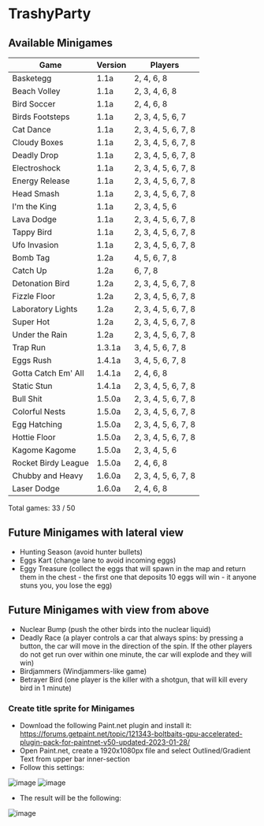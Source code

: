 # TrashyParty

## Available Minigames
| Game  | Version | Players |
| ------------- | ------------- | ------------- |
| Basketegg  | 1.1a  | 2, 4, 6, 8 |
| Beach Volley  | 1.1a  | 2, 3, 4, 6, 8 |
| Bird Soccer  | 1.1a  | 2, 4, 6, 8 |
| Birds Footsteps  | 1.1a  | 2, 3, 4, 5, 6, 7 |
| Cat Dance  | 1.1a  | 2, 3, 4, 5, 6, 7, 8 |
| Cloudy Boxes  | 1.1a  | 2, 3, 4, 5, 6, 7, 8 |
| Deadly Drop  | 1.1a  | 2, 3, 4, 5, 6, 7, 8 |
| Electroshock  | 1.1a  | 2, 3, 4, 5, 6, 7, 8 |
| Energy Release  | 1.1a  | 2, 3, 4, 5, 6, 7, 8 |
| Head Smash  | 1.1a  | 2, 3, 4, 5, 6, 7, 8 |
| I'm the King  | 1.1a  | 2, 3, 4, 5, 6 |
| Lava Dodge  | 1.1a  | 2, 3, 4, 5, 6, 7, 8 |
| Tappy Bird  | 1.1a  | 2, 3, 4, 5, 6, 7, 8 |
| Ufo Invasion  | 1.1a  | 2, 3, 4, 5, 6, 7, 8 |
| Bomb Tag  | 1.2a  | 4, 5, 6, 7, 8 |
| Catch Up  | 1.2a  | 6, 7, 8 |
| Detonation Bird  | 1.2a  | 2, 3, 4, 5, 6, 7, 8 |
| Fizzle Floor  | 1.2a  | 2, 3, 4, 5, 6, 7, 8 |
| Laboratory Lights  | 1.2a  | 2, 3, 4, 5, 6, 7, 8 |
| Super Hot  | 1.2a  | 2, 3, 4, 5, 6, 7, 8 |
| Under the Rain  | 1.2a  | 2, 3, 4, 5, 6, 7, 8 |
| Trap Run  | 1.3.1a  | 3, 4, 5, 6, 7, 8 |
| Eggs Rush  | 1.4.1a  | 3, 4, 5, 6, 7, 8 |
| Gotta Catch Em' All  | 1.4.1a  | 2, 4, 6, 8 |
| Static Stun  | 1.4.1a  | 2, 3, 4, 5, 6, 7, 8 |
| Bull Shit  | 1.5.0a  | 2, 3, 4, 5, 6, 7, 8 |
| Colorful Nests  | 1.5.0a  | 2, 3, 4, 5, 6, 7, 8 |
| Egg Hatching  | 1.5.0a  | 2, 3, 4, 5, 6, 7, 8 |
| Hottie Floor  | 1.5.0a  | 2, 3, 4, 5, 6, 7, 8 |
| Kagome Kagome  | 1.5.0a  | 2, 3, 4, 5, 6 |
| Rocket Birdy League  | 1.5.0a  | 2, 4, 6, 8 |
| Chubby and Heavy  | 1.6.0a  | 2, 3, 4, 5, 6, 7, 8 |
| Laser Dodge  | 1.6.0a  | 2, 4, 6, 8 |

Total games: 33 / 50

## Future Minigames with lateral view
- Hunting Season (avoid hunter bullets)
- Eggs Kart (change lane to avoid incoming eggs)
- Eggy Treasure (collect the eggs that will spawn in the map and return them in the chest - the first one that deposits 10 eggs will win - it anyone stuns you, you lose the egg)

## Future Minigames with view from above
- Nuclear Bump (push the other birds into the nuclear liquid)
- Deadly Race (a player controls a car that always spins: by pressing a button, the car will move in the direction of the spin. If the other players do not get run over within one minute, the car will explode and they will win)
- Birdjammers (Windjammers-like game)
- Betrayer Bird (one player is the killer with a shotgun, that will kill every bird in 1 minute)

### Create title sprite for Minigames
- Download the following Paint.net plugin and install it: https://forums.getpaint.net/topic/121343-boltbaits-gpu-accelerated-plugin-pack-for-paintnet-v50-updated-2023-01-28/
- Open Paint.net, create a 1920x1080px file and select Outlined/Gradient Text from upper bar inner-section
- Follow this settings:

![image](https://user-images.githubusercontent.com/24304905/232335107-0eed0a31-984b-4ff8-b515-c6a33319ecef.png)
![image](https://user-images.githubusercontent.com/24304905/232335113-82a93ab9-e3af-49e5-9b72-56e0a39a734a.png)

- The result will be the following:

![image](https://user-images.githubusercontent.com/24304905/232335153-39e2d130-d0e8-44ae-b073-801352df6b86.png)
